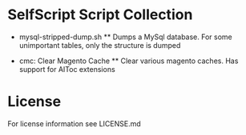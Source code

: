 SelfScript Script Collection
============================

* mysql-stripped-dump.sh
** Dumps a MySql database. For some unimportant tables, only the structure is dumped

* cmc: Clear Magento Cache
** Clear various magento caches. Has support for AIToc extensions


License
=======

For license information see LICENSE.md
